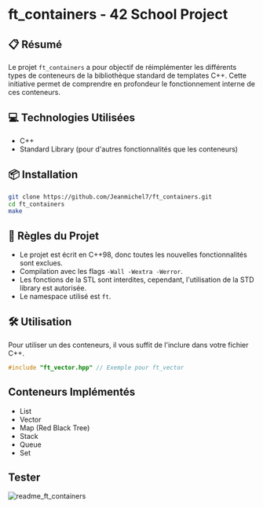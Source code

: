 # ft_containers - 42 School Project

## 📋 Résumé

Le projet `ft_containers` a pour objectif de réimplémenter les différents types de conteneurs de la bibliothèque standard de templates C++. Cette initiative permet de comprendre en profondeur le fonctionnement interne de ces conteneurs.

## 💻 Technologies Utilisées

- C++
- Standard Library (pour d'autres fonctionnalités que les conteneurs)

## 📦 Installation

```bash
git clone https://github.com/Jeanmichel7/ft_containers.git
cd ft_containers
make
```

## 📜 Règles du Projet

- Le projet est écrit en C++98, donc toutes les nouvelles fonctionnalités sont exclues.
- Compilation avec les flags `-Wall -Wextra -Werror`.
- Les fonctions de la STL sont interdites, cependant, l'utilisation de la STD library est autorisée.
- Le namespace utilisé est `ft`.

## 🛠️ Utilisation

Pour utiliser un des conteneurs, il vous suffit de l'inclure dans votre fichier C++.

```cpp
#include "ft_vector.hpp" // Exemple pour ft_vector
```

## Conteneurs Implémentés

- List
- Vector
- Map (Red Black Tree)
- Stack
- Queue
- Set

## Tester

![readme_ft_containers](https://user-images.githubusercontent.com/59661788/200097210-ac8a6ba8-3e2a-4f67-90cf-81b48e094740.png)
